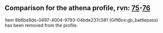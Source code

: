 ## Comparison for the athena profile, rvn: [75](https://github.com/PRO100KatYT/FortniteProfileRevisions/tree/main/profiles/athena/75%20athena.json)-[76](https://github.com/PRO100KatYT/FortniteProfileRevisions/tree/main/profiles/athena/76%20athena.json)

Item 8b6be8de-0497-4004-9793-04bde237c581 (GiftBox:gb_battlepass) has been removed from the profile.
<br><br>

